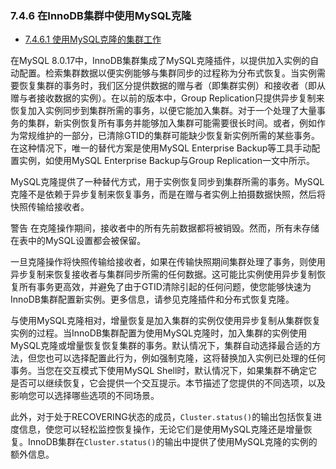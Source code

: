 ### 7.4.6 在InnoDB集群中使用MySQL克隆

- [7.4.6.1 使用MySQL克隆的集群工作](./07.04.06.01.使用MySQL克隆的集群工作.md)

在MySQL 8.0.17中，InnoDB集群集成了MySQL克隆插件，以提供加入实例的自动配置。检索集群数据以便实例能够与集群同步的过程称为分布式恢复。当实例需要恢复集群的事务时，我们区分提供数据的赠与者（即集群实例）和接收者（即从赠与者接收数据的实例）。在以前的版本中，Group Replication只提供异步复制来恢复加入实例同步到集群所需的事务，以便它能加入集群。对于一个处理了大量事务的集群，新实例恢复所有事务并能够加入集群可能需要很长时间。或者，例如作为常规维护的一部分，已清除GTID的集群可能缺少恢复新实例所需的某些事务。在这种情况下，唯一的替代方案是使用MySQL Enterprise Backup等工具手动配置实例，如使用MySQL Enterprise Backup与Group Replication一文中所示。

MySQL克隆提供了一种替代方式，用于实例恢复同步到集群所需的事务。MySQL克隆不是依赖于异步复制来恢复事务，而是在赠与者实例上拍摄数据快照，然后将快照传输给接收者。

警告
在克隆操作期间，接收者中的所有先前数据都将被销毁。然而，所有未存储在表中的MySQL设置都会被保留。

一旦克隆操作将快照传输给接收者，如果在传输快照期间集群处理了事务，则使用异步复制来恢复接收者与集群同步所需的任何数据。这可能比实例使用异步复制恢复所有事务更高效，并避免了由于GTID清除引起的任何问题，使您能够快速为InnoDB集群配置新实例。更多信息，请参见克隆插件和分布式恢复克隆。

与使用MySQL克隆相对，增量恢复是加入集群的实例仅使用异步复制从集群恢复实例的过程。当InnoDB集群配置为使用MySQL克隆时，加入集群的实例使用MySQL克隆或增量恢复恢复集群的事务。默认情况下，集群自动选择最合适的方法，但您也可以选择配置此行为，例如强制克隆，这将替换加入实例已处理的任何事务。当您在交互模式下使用MySQL Shell时，默认情况下，如果集群不确定它是否可以继续恢复，它会提供一个交互提示。本节描述了您提供的不同选项，以及影响您可以选择哪些选项的不同场景。

此外，对于处于RECOVERING状态的成员，`Cluster.status()`的输出包括恢复进度信息，使您可以轻松监控恢复操作，无论它们是使用MySQL克隆还是增量恢复。InnoDB集群在`Cluster.status()`的输出中提供了使用MySQL克隆的实例的额外信息。